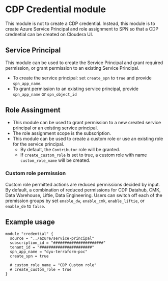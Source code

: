 # CDP Credential module

This module is not to create a CDP credential. Instead, this module is to create Azure Service Principal and role assignment to SPN so that a CDP crednetial can be created on Cloudera UI.

## Service Principal
This module can be used to create the Service Principal and grant required permission, or grant permission to an existing Service Principal.
- To create the service principal: set `create_spn` to `true` and provide `spn_app_name`.
- To grant permission to an existing service principal, provide `spn_app_name` or `spn_object_id`

## Role Assingment
- This module can be used to grant permission to a new created service principal or an existing service principal. 
- The role assignment scope is the subscription. 
- This module can be used to create a custom role or use an existing role for the service principal. 
  - By default, the `Contributor` role will be granted. 
  - If `create_custom_role` is set to true, a custom role with name `custom_role_name` will be created.

### Custom role permission
Custom role permitted actions are reduced permissions decided by input. 
By default, a combination of reduced permissions for CDP Datahub, CMK, Data Warehouse, Liftie, Data Engineering. Users can switch off each of the premission groups by set `enable_dw`, `enable_cmk`, `enable_liftie`, or `enable_de` to `false`.

## Example usage
```
module "credential" {
  source = "../azure/service-principal"
  subscription_id = "######################"
  tenant_id = "#######################"
  spn_app_name = "dyu-terraform-poc"
  create_spn = true
  
  # custom_role_name = "CDP Custom role"
  # create_custom_role = true
}
```